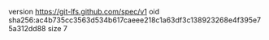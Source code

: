 version https://git-lfs.github.com/spec/v1
oid sha256:ac4b735cc3563d534b617caeee218c1a63df3c138923268e4f395e75a312dd88
size 7

